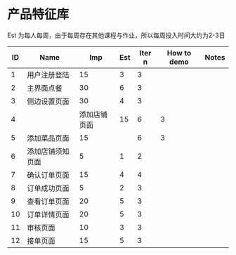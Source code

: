 # 产品特征库
Est 为每人每周，由于每周存在其他课程与作业，所以每周投入时间大约为2-3日  

| ID   | Name | Imp  | Est  | Iter n | How to demo | Notes |
| ---- | ---- | ---- | ---- | ------ | ----------- | ----- |
|1|用户注册登陆|15|3|3|  |  |
|2|主界面点餐|30|6|3|  |  |
|3|侧边设置页面|30|4|3|  |  |
|4||添加店铺页面|15|6|3|  |  |
|5|添加菜品页面|15||6|3|  |  |
|6|添加店铺须知页面|5|1|2|  |  |
|7|确认订单页面|15|4|4|  |  |
|8|订单成功页面|5|2|3|  |  |
|9|查看订单页面|20|5|3|  |  |
|10|订单详情页面|20|5|3|  |  |
|11|审核页面|10|3|3|  |  |
|12|接单页面|15|5|3|||
